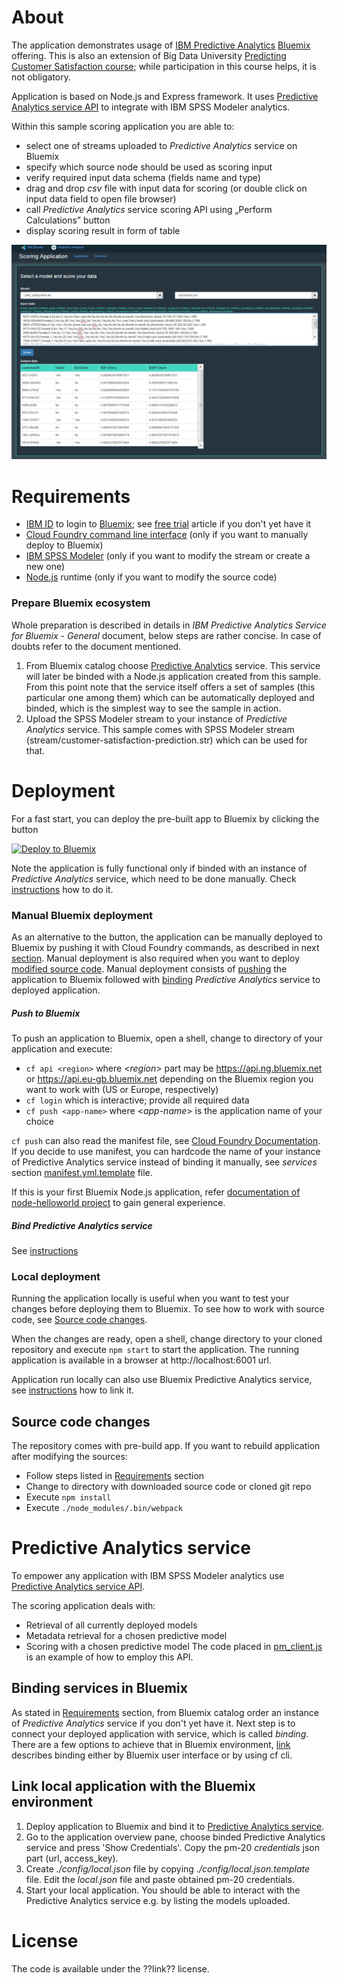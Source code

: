[pa]: https://console.ng.bluemix.net/catalog/services/predictive-analytics/  "PA"
[bm]: https://console.ng.bluemix.net/

# About
The application demonstrates usage of [IBM Predictive Analytics][pa] [Bluemix][bm] offering. This is also an extension of Big Data University [Predicting Customer Satisfaction course](https://courses.bigdatauniversity.com/courses/course-v1%3ABigDataUniversity%2BPA0103EN%2B2016/); while participation in this course helps, it is not obligatory.

Application is based on Node.js and Express framework. It uses [Predictive Analytics service API](https://console.ng.bluemix.net/docs/services/PredictiveModeling/index-gentopic1.html#pm_service_api) to integrate with IBM SPSS Modeler analytics.

Within this sample scoring application you are able to:
* select one of streams uploaded to *Predictive Analytics* service on Bluemix
* specify which source node should be used as scoring input
* verify required input data schema (fields name and type)
* drag and drop *csv* file with input data for scoring (or double click on input data field to open file browser)
* call *Predictive Analytics* service scoring API using „Perform Calculations” button
* display scoring result in form of table

![Application screenshot](/doc/app-scr.png)


# Requirements
* [IBM ID](https://www.ibm.com/account/profile/us?page=reg) to login to [Bluemix][bm]; see [free trial](http://www.ibm.com/developerworks/cloud/library/cl-bluemix-fundamentals-start-your-free-trial/index.html) article if you don't yet have it
* [Cloud Foundry command line interface](https://github.com/cloudfoundry/cli/releases) (only if you want to manually deploy to Bluemix)
* [IBM SPSS Modeler](http://ibm.com/tryspss) (only if you want to modify the stream or create a new one)
* [Node.js](https://nodejs.org) runtime (only if you want to modify the source code)

### Prepare Bluemix ecosystem
Whole preparation is described in details in *IBM Predictive Analytics Service for Bluemix - General* document, below steps are rather concise. In case of doubts refer to the document mentioned.

1. From Bluemix catalog choose [Predictive Analytics][pa] service. This service will later be binded with a Node.js application created from this sample. From this point note that the service itself offers a set of samples (this particular one among them) which can be automatically deployed and binded, which is the simplest way to see the sample in action.
2. Upload the SPSS Modeler stream to your instance of *Predictive Analytics* service. This sample comes with SPSS Modeler stream (stream/customer-satisfaction-prediction.str) which can be used for that.


# Deployment
For a fast start, you can deploy the pre-built app to Bluemix by clicking the button

[![Deploy to Bluemix](https://bluemix.net/deploy/button.png)](https://bluemix.net/deploy?repository=https://github.com/pmservice/customer-satisfaction-prediction)

Note the application is fully functional only if binded with an instance of *Predictive Analytics* service, which need to be done manually. Check [instructions](#binding-services-in-bluemix) how to do it.

### Manual Bluemix deployment
As an alternative to the button, the application can be manually deployed to Bluemix by pushing it with Cloud Foundry commands, as described in next [section](#push-to-bluemix). Manual deployment is also required when you want to deploy [modified source code](#source-code-changes). Manual deployment consists of [pushing](#push-to-bluemix) the application to Bluemix followed with [binding](#binding-services-in-bluemix) *Predictive Analytics* service to deployed application.

##### Push to Bluemix
To push an application to Bluemix, open a shell, change to directory of your application and execute:
  * `cf api <region>` where <*region*> part may be https://api.ng.bluemix.net or https://api.eu-gb.bluemix.net depending on the Bluemix region you want to work with (US or Europe, respectively)
  * `cf login` which is interactive; provide all required data
  * `cf push <app-name>` where <*app-name*> is the application name of your choice

`cf push` can also read the manifest file, see [Cloud Foundry Documentation](http://docs.cloudfoundry.org/devguide/deploy-apps/manifest.html). If you decide to use manifest, you can hardcode the name of your instance of Predictive Analytics service instead of binding it manually, see *services* section [manifest.yml.template](manifest.yml.template) file.

If this is your first Bluemix Node.js application, refer [documentation of node-helloworld project](https://github.com/IBM-Bluemix/node-helloworld) to gain general experience.

##### Bind Predictive Analytics service
See [instructions](#binding-services-in-bluemix)

### Local deployment
Running the application locally is useful when you want to test your changes before deploying them to Bluemix. To see how to work with source code, see [Source code changes](#source-code-changes).

When the changes are ready, open a shell, change directory to your cloned repository and execute `npm start` to start the application. The running application is available in a browser at http://localhost:6001 url.

Application run locally can also use Bluemix Predictive Analytics service, see [instructions](#link-local-application-with-the-bluemix-environment) how to link it.

## Source code changes
The repository comes with pre-build app. If you want to rebuild application after modifying the sources:
  * Follow steps listed in [Requirements](#requirements) section
  * Change to directory with downloaded source code or cloned git repo
  * Execute `npm install`
  * Execute `./node_modules/.bin/webpack`


# Predictive Analytics service
To empower any application with IBM SPSS Modeler analytics use [Predictive Analytics service API](https://console.ng.bluemix.net/docs/services/PredictiveModeling/index-gentopic1.html#pm_service_api).

The scoring application deals with:
  * Retrieval of all currently deployed models
  * Metadata retrieval for a chosen predictive model
  * Scoring with a chosen predictive model
The code placed in [pm_client.js](server/pm_client.js) is an example of how to employ this API.

## Binding services in Bluemix
As stated in [Requirements](#requirements) section, from Bluemix catalog order an instance of *Predictive Analytics* service if you don't yet have it. Next step is to connect your deployed application with service, which is called *binding*. There are a few options to achieve that in Bluemix environment, [link](https://console.ng.bluemix.net/docs/cfapps/ee.html) describes binding either by Bluemix user interface or by using cf cli.

## Link local application with the Bluemix environment
1. Deploy application to Bluemix and bind it to [Predictive Analytics service][pa].
2. Go to the application overview pane, choose binded Predictive Analytics service and press 'Show Credentials'. Copy the pm-20 *credentials* json part (url, access_key).
3. Create *./config/local.json* file by copying *./config/local.json.template* file. Edit the *local.json* file and paste obtained pm-20 credentials.
4. Start your local application. You should be able to interact with the Predictive Analytics service e.g. by listing the models uploaded.


# License
The code is available under the ??link?? license.
